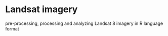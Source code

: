 # Landsat imagery
pre-processing, processing and analyzing Landsat 8 imagery in R language format


